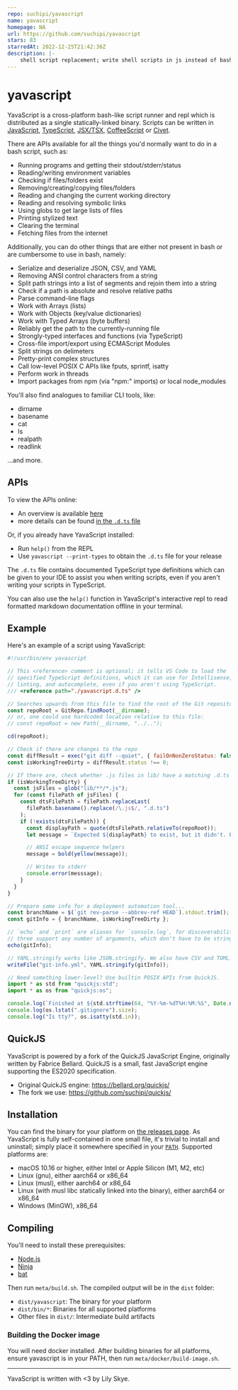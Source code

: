 ```yaml
---
repo: suchipi/yavascript
name: yavascript
homepage: NA
url: https://github.com/suchipi/yavascript
stars: 83
starredAt: 2022-12-25T21:42:36Z
description: |-
    shell script replacement; write shell scripts in js instead of bash, then run them with a single statically-linked file
---
```


# yavascript

YavaScript is a cross-platform bash-like script runner and repl which is distributed as a single
statically-linked binary. Scripts can be written in [JavaScript](https://en.wikipedia.org/wiki/JavaScript), [TypeScript](https://www.typescriptlang.org/), [JSX/TSX](https://react.dev/learn/writing-markup-with-jsx), [CoffeeScript](https://coffeescript.org/) or [Civet](https://civet.dev/).

There are APIs available for all the things you'd normally want to do in
a bash script, such as:

- Running programs and getting their stdout/stderr/status
- Reading/writing environment variables
- Checking if files/folders exist
- Removing/creating/copying files/folders
- Reading and changing the current working directory
- Reading and resolving symbolic links
- Using globs to get large lists of files
- Printing stylized text
- Clearing the terminal
- Fetching files from the internet

Additionally, you can do other things that are either not present in bash or are cumbersome to use in bash, namely:

- Serialize and deserialize JSON, CSV, and YAML
- Removing ANSI control characters from a string
- Split path strings into a list of segments and rejoin them into a string
- Check if a path is absolute and resolve relative paths
- Parse command-line flags
- Work with Arrays (lists)
- Work with Objects (key/value dictionaries)
- Work with Typed Arrays (byte buffers)
- Reliably get the path to the currently-running file
- Strongly-typed interfaces and functions (via TypeScript)
- Cross-file import/export using ECMAScript Modules
- Split strings on delimeters
- Pretty-print complex structures
- Call low-level POSIX C APIs like fputs, sprintf, isatty
- Perform work in threads
- Import packages from npm (via "npm:" imports) or local node_modules

You'll also find analogues to familiar CLI tools, like:

- dirname
- basename
- cat
- ls
- realpath
- readlink

...and more.

## APIs

To view the APIs online:

- An overview is available [here](./src/api/help/help.index.help.md)
- more details can be found [in the `.d.ts` file](./yavascript.d.ts)

Or, if you already have YavaScript installed:

- Run `help()` from the REPL
- Use `yavascript --print-types` to obtain the `.d.ts` file for your release

The `.d.ts` file contains documented TypeScript type definitions which can be given to your IDE to assist you when writing scripts, even if you aren't writing your scripts in TypeScript.

You can also use the `help()` function in YavaScript's interactive repl to read formatted markdown documentation offline in your terminal.

## Example

Here's an example of a script using YavaScript:

```js
#!/usr/bin/env yavascript

// This <reference> comment is optional; it tells VS Code to load the
// specified TypeScript definitions, which it can use for Intellisense,
// linting, and autocomplete, even if you aren't using TypeScript.
/// <reference path="./yavascript.d.ts" />

// Searches upwards from this file to find the root of the Git repository
const repoRoot = GitRepo.findRoot(__dirname);
// or, one could use hardcoded location relative to this file:
// const repoRoot = new Path(__dirname, "../..");

cd(repoRoot);

// Check if there are changes to the repo
const diffResult = exec("git diff --quiet", { failOnNonZeroStatus: false });
const isWorkingTreeDirty = diffResult.status !== 0;

// If there are, check whether .js files in lib/ have a matching .d.ts file.
if (isWorkingTreeDirty) {
  const jsFiles = glob("lib/**/*.js");
  for (const filePath of jsFiles) {
    const dtsFilePath = filePath.replaceLast(
      filePath.basename().replace(/\.js$/, ".d.ts")
    );
    if (!exists(dtsFilePath)) {
      const displayPath = quote(dtsFilePath.relativeTo(repoRoot));
      let message = `Expected ${displayPath} to exist, but it didn't. Please add .d.ts files for all .js files under 'lib/'.`;

      // ANSI escape sequence helpers
      message = bold(yellow(message));

      // Writes to stderr
      console.error(messsage);
    }
  }
}

// Prepare some info for a deployment automation tool...
const branchName = $(`git rev-parse --abbrev-ref HEAD`).stdout.trim();
const gitInfo = { branchName, isWorkingTreeDirty };

// `echo` and `print` are aliases for `console.log`, for discoverability. All
// three support any number of arguments, which don't have to be strings.
echo(gitInfo);

// YAML.stringify works like JSON.stringify. We also have CSV and TOML!
writeFile("git-info.yml", YAML.stringify(gitInfo));

// Need something lower-level? Use builtin POSIX APIs from QuickJS.
import * as std from "quickjs:std";
import * as os from "quickjs:os";

console.log(`Finished at ${std.strftime(64, "%Y-%m-%dT%H:%M:%S", Date.now())}`);
console.log(os.lstat(".gitignore").size);
console.log("Is tty?", os.isatty(std.in));
```

## QuickJS

YavaScript is powered by a fork of the QuickJS JavaScript Engine, originally
written by Fabrice Bellard. QuickJS is a small, fast JavaScript engine
supporting the ES2020 specification.

- Original QuickJS engine: https://bellard.org/quickjs/
- The fork we use: https://github.com/suchipi/quickjs/

## Installation

You can find the binary for your platform on [the releases page](https://github.com/suchipi/yavascript/releases). As YavaScript is fully self-contained in one small file, it's trivial to install and uninstall; simply place it somewhere specified in your [`PATH`](https://superuser.com/a/284351). Supported platforms are:

- macOS 10.16 or higher, either Intel or Apple Silicon (M1, M2, etc)
- Linux (gnu), either aarch64 or x86_64
- Linux (musl), either aarch64 or x86_64
- Linux (with musl libc statically linked into the binary), either aarch64 or x86_64
- Windows (MinGW), x86_64

## Compiling

You'll need to install these prerequisites:

- [Node.js](https://nodejs.org/en)
- [Ninja](https://ninja-build.org/)
- [bat](https://github.com/sharkdp/bat)

Then run `meta/build.sh`. The compiled output will be in the `dist` folder:

- `dist/yavascript`: The binary for your platform
- `dist/bin/*`: Binaries for all supported platforms
- Other files in `dist/`: Intermediate build artifacts

### Building the Docker image

You will need docker installed. After building binaries for all platforms, ensure yavascript is in your PATH, then run `meta/docker/build-image.sh`.

---

YavaScript is written with <3 by Lily Skye.

